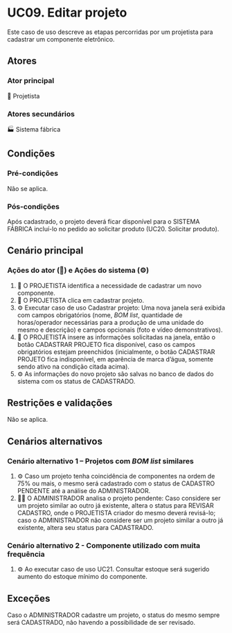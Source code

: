 # UC09. Editar projeto

Este caso de uso descreve as etapas percorridas por um projetista para cadastrar um componente eletrônico.

## Atores
### Ator principal
📐 Projetista

### Atores secundários
🏭 Sistema fábrica

## Condições
### Pré-condições
Não se aplica.

### Pós-condições
Após cadastrado, o projeto deverá ficar disponível para o SISTEMA FÁBRICA incluí-lo no pedido ao solicitar produto (UC20. Solicitar produto).

## Cenário principal
### Ações do ator (📐) e Ações do sistema (⚙️)
1. 📐 O PROJETISTA identifica a necessidade de cadastrar um novo componente.
2. 📐 O PROJETISTA clica em cadastrar projeto.
3. ⚙️ Executar caso de uso Cadastrar projeto: Uma nova janela será exibida com campos obrigatórios (nome, _BOM list_, quantidade de horas/operador necessárias para a produção de uma unidade do mesmo e descrição) e campos opcionais (foto e vídeo demonstrativos).
4. 📐 O PROJETISTA insere as informações solicitadas na janela, então o botão CADASTRAR PROJETO fica disponível, caso os campos obrigatórios estejam preenchidos (inicialmente, o botão CADASTRAR PROJETO fica indisponível, em aparência de marca d’água, somente sendo ativo na condição citada acima).
5. ⚙️ As informações do novo projeto são salvas no banco de dados do sistema com os status de CADASTRADO.

## Restrições e validações
Não se aplica.

## Cenários alternativos
### Cenário alternativo 1 – Projetos com _BOM list_ similares
1. ⚙️ Caso um projeto tenha coincidência de componentes na ordem de 75% ou mais, o mesmo será cadastrado com o status de CADASTRO PENDENTE até a análise do ADMINISTRADOR.
2. 👨‍💼 O ADMINISTRADOR analisa o projeto pendente: Caso considere ser um projeto similar ao outro já existente, altera o status para REVISAR CADASTRO, onde o PROJETISTA criador do mesmo deverá revisá-lo; caso o ADMINISTRADOR não considere ser um projeto similar a outro já existente, altera seu status para CADASTRADO.

### Cenário alternativo 2 - Componente utilizado com muita frequência
1. ⚙️ Ao executar caso de uso UC21. Consultar estoque será sugerido aumento do estoque mínimo do componente.

## Exceções
Caso o ADMINISTRADOR cadastre um projeto, o status do mesmo sempre será CADASTRADO, não havendo a possibilidade de ser revisado.
